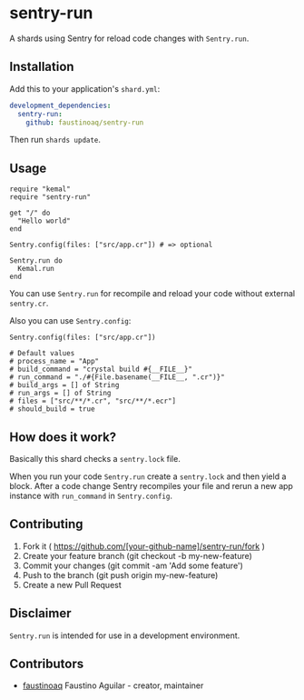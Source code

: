 # sentry-run

A shards using Sentry for reload code changes with `Sentry.run`.

## Installation

Add this to your application's `shard.yml`:

```yaml
development_dependencies:
  sentry-run:
    github: faustinoaq/sentry-run
```

Then run `shards update`.

## Usage

```crystal
require "kemal"
require "sentry-run"

get "/" do
  "Hello world"
end

Sentry.config(files: ["src/app.cr"]) # => optional

Sentry.run do
  Kemal.run
end
```

You can use `Sentry.run` for recompile and reload your code without external `sentry.cr`.

Also you can use `Sentry.config`:

```crystal
Sentry.config(files: ["src/app.cr"])

# Default values
# process_name = "App"
# build_command = "crystal build #{__FILE__}"
# run_command = "./#{File.basename(__FILE__, ".cr")}"
# build_args = [] of String
# run_args = [] of String
# files = ["src/**/*.cr", "src/**/*.ecr"]
# should_build = true
```

## How does it work?

Basically this shard checks a `sentry.lock` file.

When you run your code `Sentry.run` create a `sentry.lock` and then yield a block. After a code change Sentry recompiles your file and rerun a new app instance with `run_command` in `Sentry.config`.

## Contributing

1. Fork it ( https://github.com/[your-github-name]/sentry-run/fork )
2. Create your feature branch (git checkout -b my-new-feature)
3. Commit your changes (git commit -am 'Add some feature')
4. Push to the branch (git push origin my-new-feature)
5. Create a new Pull Request

## Disclaimer

`Sentry.run` is intended for use in a development environment.

## Contributors

- [faustinoaq](https://github.com/faustinoaq) Faustino Aguilar - creator, maintainer
